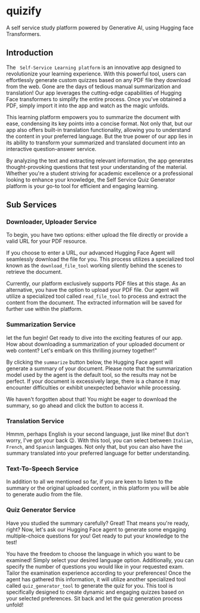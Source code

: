 # quizify

A self service study platform powered by Generative AI, using Hugging face Transformers.

## Introduction

The ` Self-Service Learning platform` is an innovative app designed to revolutionize your learning experience. With this powerful tool, users can effortlessly generate custom quizzes based on any PDF file they download from the web. Gone are the days of tedious manual summarization and translation! Our app leverages the cutting-edge capabilities of Hugging Face transformers to simplify the entire process. Once you've obtained a PDF, simply import it into the app and watch as the magic unfolds.

This learning platform empowers you to summarize the document with ease, condensing its key points into a concise format. Not only that, but our app also offers built-in translation functionality, allowing you to understand the content in your preferred language. But the true power of our app lies in its ability to transform your summarized and translated document into an interactive question-answer service.

By analyzing the text and extracting relevant information, the app generates thought-provoking questions that test your understanding of the material. Whether you're a student striving for academic excellence or a professional looking to enhance your knowledge, the Self Service Quiz Generator platform is your go-to tool for efficient and engaging learning.

## Sub Services

### Downloader, Uploader Service

To begin, you have two options: either upload the file directly or provide a valid URL for your PDF resource.

If you choose to enter a URL, our advanced Hugging Face Agent will seamlessly download the file for you. This process utilizes a specialized tool known as the `download_file_tool` working silently behind the scenes to retrieve the document.

Currently, our platform exclusively supports PDF files at this stage.
As an alternative, you have the option to upload your PDF file. Our agent will utilize a specialized tool called `read_file_tool` to process and extract the content from the document. The extracted information will be saved for further use within the platform.

### Summarization Service

let the fun begin! Get ready to dive into the exciting features of our app. How about downloading a summarization of your uploaded document or web content? Let's embark on this thrilling journey together!"

By clicking the `summarize` button below, the Hugging Face agent will generate a summary of your document. Please note that the summarization model used by the agent is the default tool, so the results may not be perfect. If your document is excessively large, there is a chance it may encounter difficulties or exhibit unexpected behavior while processing.

We haven't forgotten about that! You might be eager to download the summary, so go ahead and click the button to access it.

### Translation Service

Hmmm, perhaps English is your second language, just like mine! But don't worry, I've got your back 😉. With this tool, you can select between `Italian`, `French`, and `Spanish` languages. Not only that, but you can also have the summary translated into your preferred language for better understanding.

### Text-To-Speech Service

In addition to all we mentioned so far, if you are keen to listen to the summary or the original uploaded content, in this platform you will be able to generate audio from the file.

### Quiz Generator Service

Have you studied the summary carefully? Great! That means you're ready, right? Now, let's ask our Hugging Face agent to generate some engaging multiple-choice questions for you! Get ready to put your knowledge to the test!

You have the freedom to choose the language in which you want to be examined! Simply select your desired language option. Additionally, you can specify the number of questions you would like in your requested exam. Tailor the examination experience according to your preferences!
Once the agent has gathered this information, it will utilize another specialized tool called `quiz_generator_tool` to generate the quiz for you. This tool is specifically designed to create dynamic and engaging quizzes based on your selected preferences. Sit back and let the quiz generation process unfold!
